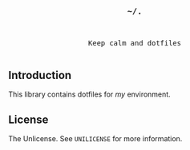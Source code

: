 <!-- title -->
<div align="center">
<pre><h3>~/.</h3>
<p>Keep calm and dotfiles</p></pre>
</div>

<!-- intro -->
## Introduction

This library contains dotfiles for *my* environment.

<!-- license -->
## License

The Unlicense. See `UNILICENSE` for more information.
